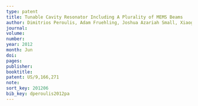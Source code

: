 ```yaml
---
type: patent
title: Tunable Cavity Resonator Including A Plurality of MEMS Beams
author: Dimitrios Peroulis, Adam Fruehling, Joshua Azariah Small, Xiaoguang Liu, Wasim Irshad, Muhammad Shoaib Arif
journal:
volume:
number:
year: 2012
month: Jun
doi:
pages:
publisher:
booktitle:
patent: US/9,166,271
note:
sort_key: 201206
bib_key: dperoulis2012pa
---
```


